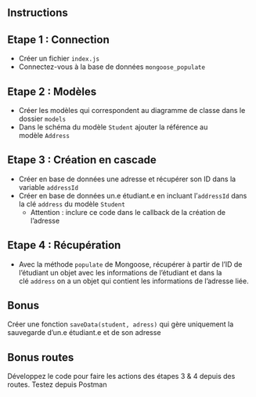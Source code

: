 ## Instructions

## Etape 1 : Connection

- Créer un fichier `index.js`
- Connectez-vous à la base de données `mongoose_populate`

## Etape 2 : Modèles

- Créer les modèles qui correspondent au diagramme de classe dans le dossier `models`
- Dans le schéma du modèle `Student` ajouter la référence au modèle `Address`

## Etape 3 : Création en cascade

- Créer en base de données une adresse et récupérer son ID dans la variable `addressId`
- Créer en base de données un.e étudiant.e en incluant l’`addressId` dans la clé `address` du modèle `Student`
  - Attention : inclure ce code dans le callback de la création de l’adresse

## Etape 4 : Récupération

- Avec la méthode `populate` de Mongoose, récupérer à partir de l’ID de l’étudiant un objet avec les informations de l’étudiant et dans la clé `address` on a un objet qui contient les informations de l’adresse liée.

## Bonus

Créer une fonction `saveData(student, adress)` qui gère uniquement la sauvegarde d’un.e étudiant.e et de son adresse

## Bonus routes

Développez le code pour faire les actions des étapes 3 & 4 depuis des routes. Testez depuis Postman
